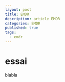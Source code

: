```yaml
---
layout: post
title: EMDR
description: article EMDR
categories: EMDR
published: true
tags: 
  - emdr
---
```


# essai

blabla